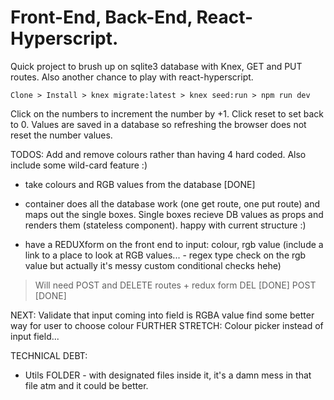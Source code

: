 # Front-End, Back-End, React-Hyperscript.

Quick project to brush up on sqlite3 database with Knex, GET and PUT routes.
Also another chance to play with react-hyperscript.

```Clone > Install > knex migrate:latest > knex seed:run > npm run dev```

Click on the numbers to increment the number by +1. Click reset to set back to 0.
Values are saved in a database so refreshing the browser does not reset the number values.

TODOS: Add and remove colours rather than having 4 hard coded. Also include some wild-card feature :)
* take colours and RGB values from the database [DONE]
- container does all the database work (one get route, one put route) and maps out the single boxes. Single boxes recieve DB values as props and renders them (stateless component). happy with current structure :)

* have a REDUXform on the front end to input: colour, rgb value (include a link to a place to look at RGB values... - regex type check on the rgb value but actually it's messy custom conditional checks hehe)
 > Will need POST and DELETE routes + redux form
 DEL [DONE]
 POST [DONE]

NEXT: Validate that input coming into field is RGBA value
find some better way for user to choose colour
FURTHER STRETCH: Colour picker instead of input field...

TECHNICAL DEBT: 
* Utils FOLDER - with designated files inside it, it's a damn mess in that file atm and it could be better.